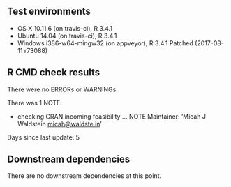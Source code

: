 ## Test environments
* OS X 10.11.6 (on travis-ci), R 3.4.1
* Ubuntu 14.04 (on travis-ci), R 3.4.1
* Windows i386-w64-mingw32 (on appveyor), R 3.4.1 Patched (2017-08-11 r73088)

## R CMD check results
There were no ERRORs or WARNINGs.

There was 1 NOTE:

* checking CRAN incoming feasibility ... NOTE
Maintainer: ‘Micah J Waldstein <micah@waldste.in>’

Days since last update: 5

## Downstream dependencies
There are no downstream dependencies at this point.
